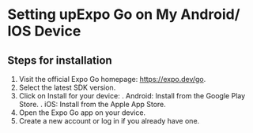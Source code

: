 # Setting upExpo Go on My Android/ IOS Device
## Steps for installation
1. Visit the official Expo Go homepage: https://expo.dev/go.
2. Select the latest SDK version.
3. Click on Install for your device:
  . Android: Install from the Google Play Store.
  . iOS: Install from the Apple App Store.
4. Open the Expo Go app on your device.
5. Create a new account or log in if you already have one.

